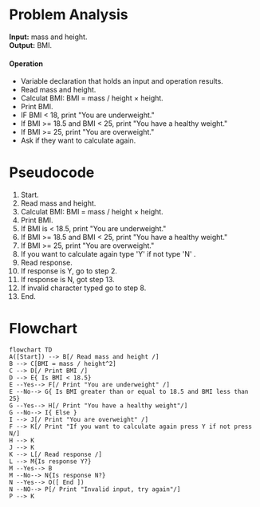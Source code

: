 # Problem Analysis
**Input:** mass and height.   
**Output:** BMI.   
#### Operation  
- Variable declaration that holds an input and operation results.
- Read mass and height.   
- Calculat BMI: BMI = mass / height × height.
- Print BMI.
- IF BMI < 18, print "You are underweight."
- If BMI >= 18.5 and BMI < 25, print "You have a healthy weight."
- If BMI >= 25, print "You are overweight."
- Ask if they want to calculate again.   

# Pseudocode  
1. Start.
2. Read mass and height.
3. Calculat BMI: BMI = mass / height × height.
4. Print BMI.
5. If BMI is < 18.5, print "You are underweight."
6. If BMI >= 18.5 and BMI < 25, print "You have a healthy weight."
7. If BMI >= 25, print "You are overweight."
8. If you want to calculate again type 'Y' if not type 'N' .
9. Read response.
10. If response is Y, go to step 2.
11. If response is N, got step 13.
12. If invalid character typed go to step 8.
13. End.

# Flowchart

```mermaid   
flowchart TD   
A([Start]) --> B[/ Read mass and height /]
B --> C[BMI = mass / height^2]
C --> D[/ Print BMI /]
D --> E{ Is BMI < 18.5} 
E --Yes--> F[/ Print "You are underweight" /]
E --No--> G{ Is BMI greater than or equal to 18.5 and BMI less than 25}
G --Yes--> H[/ Print "You have a healthy weight"/]
G --No--> I{ Else }
I --> J[/ Print "You are overweight" /]
F --> K[/ Print "If you want to calculate again press Y if not press N/]
H --> K 
J --> K
K --> L[/ Read response /]
L --> M{Is response Y?}
M --Yes--> B
M --No--> N{Is response N?}
N --Yes--> O([ End ])
N --NO--> P[/ Print "Invalid input, try again"/]
P --> K

 
